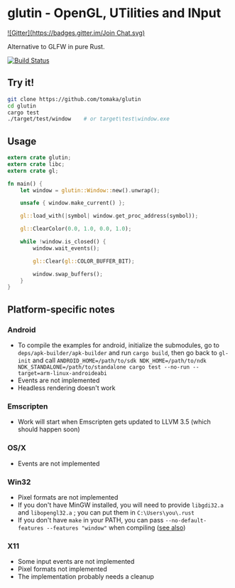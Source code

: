 # glutin -  OpenGL, UTilities and INput
[![Gitter](https://badges.gitter.im/Join Chat.svg)](https://gitter.im/tomaka/glutin?utm_source=badge&utm_medium=badge&utm_campaign=pr-badge&utm_content=badge)

Alternative to GLFW in pure Rust.

[![Build Status](https://travis-ci.org/tomaka/glutin.png?branch=master)](https://travis-ci.org/tomaka/glutin)

## Try it!

```bash
git clone https://github.com/tomaka/glutin
cd glutin
cargo test
./target/test/window    # or target\test\window.exe
```

## Usage

```rust
extern crate glutin;
extern crate libc;
extern crate gl;

fn main() {
    let window = glutin::Window::new().unwrap();

    unsafe { window.make_current() };

    gl::load_with(|symbol| window.get_proc_address(symbol));

    gl::ClearColor(0.0, 1.0, 0.0, 1.0);

    while !window.is_closed() {
        window.wait_events();

        gl::Clear(gl::COLOR_BUFFER_BIT);

        window.swap_buffers();
    }
}
```

## Platform-specific notes

### Android

 - To compile the examples for android, initialize the submodules, go to `deps/apk-builder/apk-builder` and run `cargo build`, then go back to `gl-init` and call `ANDROID_HOME=/path/to/sdk NDK_HOME=/path/to/ndk NDK_STANDALONE=/path/to/standalone cargo test --no-run --target=arm-linux-androideabi`
 - Events are not implemented
 - Headless rendering doesn't work

### Emscripten

 - Work will start when Emscripten gets updated to LLVM 3.5 (which should happen soon)

### OS/X

 - Events are not implemented

### Win32

 - Pixel formats are not implemented
 - If you don't have MinGW installed, you will need to provide `libgdi32.a` and `libopengl32.a` ; you can put them in `C:\Users\you\.rust`
 - If you don't have `make` in your PATH, you can pass `--no-default-features --features "window"` when compiling ([see also](http://crates.io/manifest.html#the-[features]-section))

### X11

 - Some input events are not implemented
 - Pixel formats not implemented
 - The implementation probably needs a cleanup
